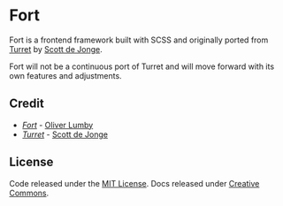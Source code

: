 # Fort

Fort is a frontend framework built with SCSS and originally ported from [Turret](https://github.com/bigfishtv/turret) by [Scott de Jonge](https://twitter.com/scottdejonge).

Fort will not be a continuous port of Turret and will move forward with its own features and adjustments.

## Credit

- *[Fort](https://github.com/olumby/fort/)* - [Oliver Lumby](https://github.com/olumby)
- *[Turret](https://github.com/bigfishtv/turret)* - [Scott de Jonge](https://github.com/scottdejonge)

## License

Code released under the [MIT License](https://github.com/olumby/fort/blob/master/LICENSE). 
Docs released under [Creative Commons](https://creativecommons.org/licenses/by/3.0/).
